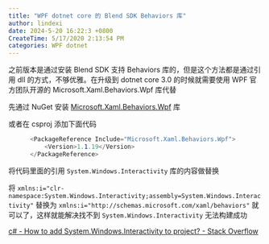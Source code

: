 ```yaml
---
title: "WPF dotnet core 的 Blend SDK Behaviors 库"
author: lindexi
date: 2024-5-20 16:22:3 +0800
CreateTime: 5/17/2020 2:13:54 PM
categories: WPF dotnet
---
```


之前版本是通过安装 Blend SDK 支持 Behaviors 库的，但是这个方法都是通过引用 dll 的方式，不够优雅。在升级到 dotnet core 3.0 的时候就需要使用 WPF 官方团队开源的 Microsoft.Xaml.Behaviors.Wpf 库代替

<!--more-->


<!-- CreateTime:5/17/2020 2:13:54 PM -->



先通过 NuGet 安装 [Microsoft.Xaml.Behaviors.Wpf](https://www.nuget.org/packages/Microsoft.Xaml.Behaviors.Wpf) 库

或者在 csproj 添加下面代码

```csharp
      <PackageReference Include="Microsoft.Xaml.Behaviors.Wpf">
          <Version>1.1.19</Version>
      </PackageReference>
```

将代码里面的引用 `System.Windows.Interactivity` 库的内容做替换

将 `xmlns:i="clr-namespace:System.Windows.Interactivity;assembly=System.Windows.Interactivity"` 替换为 `xmlns:i="http://schemas.microsoft.com/xaml/behaviors"` 就可以了，这样就能解决找不到 `System.Windows.Interactivity` 无法构建成功



[c# - How to add System.Windows.Interactivity to project? - Stack Overflow](https://stackoverflow.com/questions/8360209/how-to-add-system-windows-interactivity-to-project )

